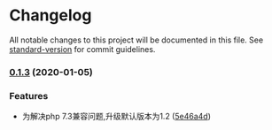 # Changelog

All notable changes to this project will be documented in this file. See [standard-version](https://github.com/conventional-changelog/standard-version) for commit guidelines.

### [0.1.3](https://github.com/daixijun/ansible-role-php-ssh2/compare/v0.1.2...v0.1.3) (2020-01-05)


### Features

* 为解决php 7.3兼容问题,升级默认版本为1.2 ([5e46a4d](https://github.com/daixijun/ansible-role-php-ssh2/commit/5e46a4ddd9ceef77cd01f386f98980b5344e970c))
